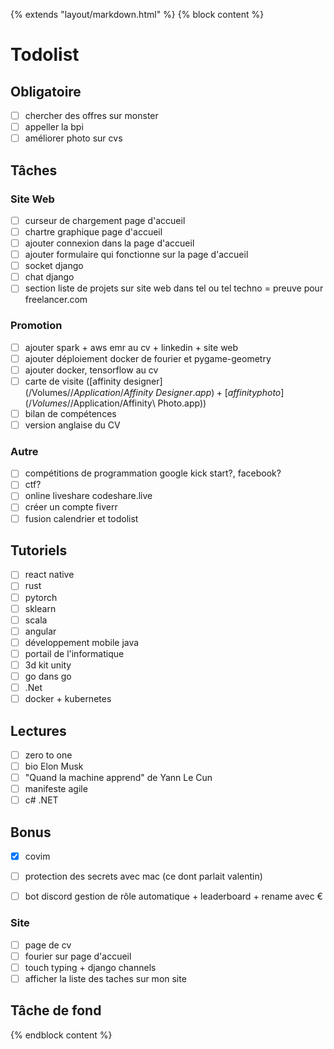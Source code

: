{% extends "layout/markdown.html" %}
{% block content %}
# Todolist

## Obligatoire
- [ ] chercher des offres sur monster
- [ ] appeller la bpi
- [ ] améliorer photo sur cvs

## Tâches

### Site Web
- [ ] curseur de chargement page d'accueil
- [ ] chartre graphique page d'accueil
- [ ] ajouter connexion dans la page d'accueil
- [ ] ajouter formulaire qui fonctionne sur la page d'accueil
- [ ] socket django
- [ ] chat django
- [ ] section liste de projets sur site web dans tel ou tel techno = preuve pour freelancer.com

### Promotion
- [ ] ajouter spark + aws emr au cv + linkedin + site web
- [ ] ajouter déploiement docker de fourier et pygame-geometry
- [ ] ajouter docker, tensorflow au cv
- [ ] carte de visite ([affinity designer](/Volumes/$/Application/Affinity\ Designer.app) + [affinity photo](/Volumes/$/Application/Affinity\ Photo.app))
- [ ] bilan de compétences
- [ ] version anglaise du CV

### Autre
- [ ] compétitions de programmation google kick start?, facebook?
- [ ] ctf?
- [ ] online liveshare codeshare.live
- [ ] créer un compte fiverr
- [ ] fusion calendrier et todolist

## Tutoriels
- [ ] react native
- [ ] rust
- [ ] pytorch
- [ ] sklearn
- [ ] scala
- [ ] angular
- [ ] développement mobile java
- [ ] portail de l'informatique
- [ ] 3d kit unity
- [ ] go dans go
- [ ] .Net
- [ ] docker + kubernetes

## Lectures
- [ ] zero to one
- [ ] bio Elon Musk
- [ ] "Quand la machine apprend" de Yann Le Cun
- [ ] manifeste agile
- [ ] c# .NET

## Bonus
- [x] covim

- [ ] protection des secrets avec mac (ce dont parlait valentin)
- [ ] bot discord gestion de rôle automatique + leaderboard + rename avec €

### Site
- [ ] page de cv
- [ ] fourier sur page d'accueil
- [ ] touch typing + django channels
- [ ] afficher la liste des taches sur mon site

## Tâche de fond
{% endblock content %}
